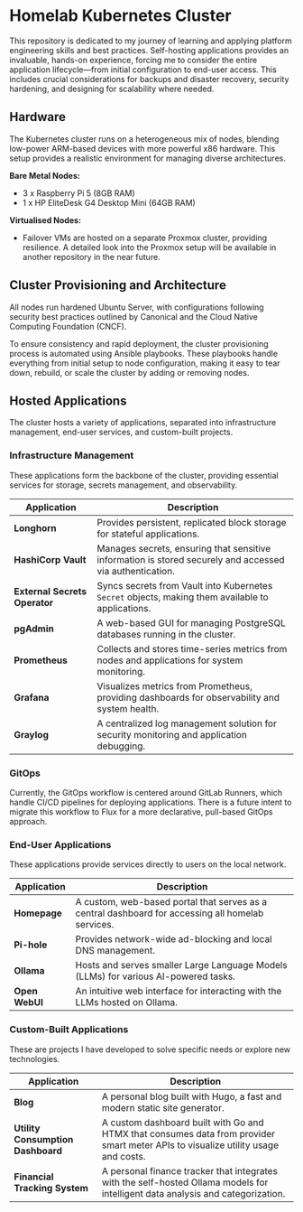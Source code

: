 # Homelab Kubernetes Cluster

This repository is dedicated to my journey of learning and applying platform engineering skills and best practices. Self-hosting applications provides an invaluable, hands-on experience, forcing me to consider the entire application lifecycle—from initial configuration to end-user access. This includes crucial considerations for backups and disaster recovery, security hardening, and designing for scalability where needed.

## Hardware

The Kubernetes cluster runs on a heterogeneous mix of nodes, blending low-power ARM-based devices with more powerful x86 hardware. This setup provides a realistic environment for managing diverse architectures.

**Bare Metal Nodes:**
*   3 x Raspberry Pi 5 (8GB RAM)
*   1 x HP EliteDesk G4 Desktop Mini (64GB RAM)

**Virtualised Nodes:**
*   Failover VMs are hosted on a separate Proxmox cluster, providing resilience. A detailed look into the Proxmox setup will be available in another repository in the near future.

## Cluster Provisioning and Architecture

All nodes run hardened Ubuntu Server, with configurations following security best practices outlined by Canonical and the Cloud Native Computing Foundation (CNCF).

To ensure consistency and rapid deployment, the cluster provisioning process is automated using Ansible playbooks. These playbooks handle everything from initial setup to node configuration, making it easy to tear down, rebuild, or scale the cluster by adding or removing nodes.

## Hosted Applications

The cluster hosts a variety of applications, separated into infrastructure management, end-user services, and custom-built projects.

### Infrastructure Management

These applications form the backbone of the cluster, providing essential services for storage, secrets management, and observability.

| Application                 | Description                                                                                             |
| --------------------------- | ------------------------------------------------------------------------------------------------------- |
| **Longhorn**                | Provides persistent, replicated block storage for stateful applications.                                |
| **HashiCorp Vault**         | Manages secrets, ensuring that sensitive information is stored securely and accessed via authentication.  |
| **External Secrets Operator** | Syncs secrets from Vault into Kubernetes `Secret` objects, making them available to applications.       |
| **pgAdmin**                 | A web-based GUI for managing PostgreSQL databases running in the cluster.                               |
| **Prometheus**              | Collects and stores time-series metrics from nodes and applications for system monitoring.              |
| **Grafana**                 | Visualizes metrics from Prometheus, providing dashboards for observability and system health.           |
| **Graylog**                 | A centralized log management solution for security monitoring and application debugging.                |

### GitOps

Currently, the GitOps workflow is centered around GitLab Runners, which handle CI/CD pipelines for deploying applications. There is a future intent to migrate this workflow to Flux for a more declarative, pull-based GitOps approach.

### End-User Applications

These applications provide services directly to users on the local network.

| Application   | Description                                                                                             |
| ------------- | ------------------------------------------------------------------------------------------------------- |
| **Homepage**  | A custom, web-based portal that serves as a central dashboard for accessing all homelab services.         |
| **Pi-hole**   | Provides network-wide ad-blocking and local DNS management.                                             |
| **Ollama**    | Hosts and serves smaller Large Language Models (LLMs) for various AI-powered tasks.                     |
| **Open WebUI**| An intuitive web interface for interacting with the LLMs hosted on Ollama.                                |

### Custom-Built Applications

These are projects I have developed to solve specific needs or explore new technologies.

| Application                       | Description                                                                                                                                 |
| --------------------------------- | ------------------------------------------------------------------------------------------------------------------------------------------- |
| **Blog**                          | A personal blog built with Hugo, a fast and modern static site generator.                                                                   |
| **Utility Consumption Dashboard** | A custom dashboard built with Go and HTMX that consumes data from provider smart meter APIs to visualize utility usage and costs.           |
| **Financial Tracking System**   | A personal finance tracker that integrates with the self-hosted Ollama models for intelligent data analysis and categorization. |
